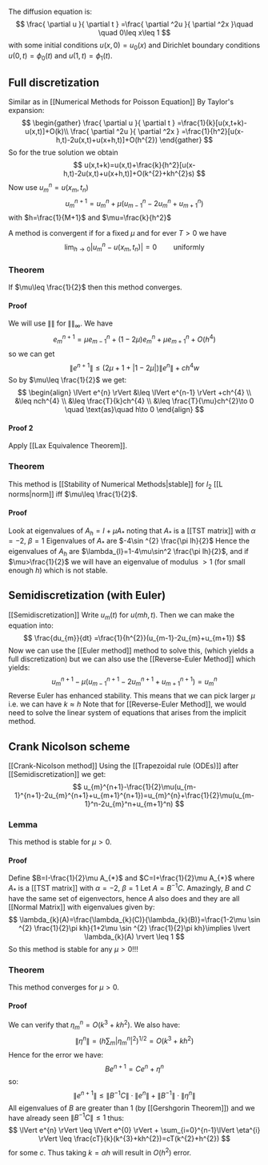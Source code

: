 The diffusion equation is:
$$
\frac{ \partial u }{ \partial t } =\frac{ \partial ^2u }{ \partial ^2x }\quad \quad 0\leq x\leq 1
$$
with some initial conditions $u(x,0)=u_{0}(x)$ 
and Dirichlet boundary conditions $u(0,t)=\phi_{0}(t)$ and $u(1,t)=\phi_{1}(t)$.

## Full discretization
Similar as in [[Numerical Methods for Poisson Equation]]
By Taylor's expansion:
$$
\begin{gather}
\frac{ \partial u }{ \partial t } =\frac{1}{k}[u(x,t+k)-u(x,t)]+O(k)\\
\frac{ \partial ^2u }{ \partial ^2x } =\frac{1}{h^2}[u(x-h,t)-2u(x,t)+u(x+h,t)]+O(h^{2})
\end{gather}
$$
So for the true solution we obtain
$$
u(x,t+k)=u(x,t)+\frac{k}{h^2}[u(x-h,t)-2u(x,t)+u(x+h,t)]+O(k^{2}+kh^{2}s)
$$
Now use $u_{m}^n=u(x_{m},t_{n})$
$$
u_{m}^{n+1}=u_{m}^{n}+\mu(u_{m-1}^n-2u_{m}^n+u_{m+1}^n)
$$
with $h=\frac{1}{M+1}$ and $\mu=\frac{k}{h^2}$ 

A method is convergent if for a fixed $\mu$ and for ever $T>0$ we have
$$
\lim_{ h \to 0 }\lvert u_{m}^n - u(x_{m},t_{n})\rvert  =0 \quad\quad \text{uniformly}
$$
### Theorem
If $\mu\leq \frac{1}{2}$ then this method converges.
#### Proof
We will use $\lVert  \rVert$ for $\lVert  \rVert_{\infty}$. 
We have 
$$
e_{m}^{n+1}=\mu e_{m-1}^n+(1-2\mu)e^n_{m}+\mu e_{m+1}^n+O(h^4)
$$
so we can get
$$
\lVert e^{n+1} \rVert \leq (2\mu+1+\lvert 1-2\mu \rvert )\lVert e^n \rVert +ch^4w
$$
So by $\mu\leq \frac{1}{2}$ we get:
$$
\begin{align}
\lVert e^{n} \rVert &\leq \lVert e^{n-1} \rVert +ch^{4} \\
&\leq nch^{4} \\
&\leq \frac{T}{k}ch^{4} \\
&\leq \frac{T}{\mu}ch^{2}\to 0 \quad \text{as}\quad h\to 0
\end{align}
$$
#### Proof 2
Apply [[Lax Equivalence Theorem]].

### Theorem
This method is [[Stability of Numerical Methods|stable]] for $l_{2}$ [[L norms|norm]] iff $\mu\leq \frac{1}{2}$.
#### Proof
Look at eigenvalues of $A_{h}=I+\mu A_{*}$ 
noting that $A_{*}$ is a [[TST matrix]] with $\alpha=-2$, $\beta=1$
Eigenvalues of $A_{*}$ are $-4\sin ^{2} \frac{\pi lh}{2}$
Hence the eigenvalues of $A_{h}$ are $\lambda_{l}=1-4\mu\sin^2 \frac{\pi lh}{2}$, 
and if $\mu>\frac{1}{2}$ we will have an eigenvalue of modulus $>1$
(for small enough $h$) which is not stable.

## Semidiscretization (with Euler)
[[Semidiscretization]]
Write $u_{m}(t)$ for $u(mh,t)$.
Then we can make the equation into:
$$
\frac{du_{m}}{dt} =\frac{1}{h^{2}}(u_{m-1}-2u_{m}+u_{m+1})
$$
Now we can use the [[Euler method]] method to solve this, 
(which yields a full discretization)
but we can also use the [[Reverse-Euler Method]] 
which yields:
$$
u^{n+1}_{m}-\mu(u^{n+1}_{m-1}-2u_{m}^{n+1}+u_{m+1}^{n+1})=u_{m}^{n}
$$
Reverse Euler has enhanced stability.
This means that we can pick larger $\mu$ 
i.e. we can have $k\approx h$
Note that for [[Reverse-Euler Method]], 
we would need to solve the linear system of equations 
that arises from the implicit method.
## Crank Nicolson scheme
[[Crank-Nicolson method]]
Using the [[Trapezoidal rule (ODEs)]] after [[Semidiscretization]] we get:
$$
u_{m}^{n+1}-\frac{1}{2}\mu(u_{m-1}^{n+1}-2u_{m}^{n+1}+u_{m+1}^{n+1})=u_{m}^{n}+\frac{1}{2}\mu(u_{m-1}^n-2u_{m}^n+u_{m+1}^n)
$$

### Lemma
This method is stable for $\mu>0$.
#### Proof
Define $B=I-\frac{1}{2}\mu A_{*}$ and $C=I+\frac{1}{2}\mu A_{*}$ 
where $A_{*}$ is a [[TST matrix]] with $\alpha=-2$, $\beta=1$
Let $A=B^{-1}C$.
Amazingly, $B$ and $C$ have the same set of eigenvectors, 
hence $A$ also does and they are all [[Normal Matrix]]
with eigenvalues given by:
$$
\lambda_{k}(A)=\frac{\lambda_{k}(C)}{\lambda_{k}(B)}=\frac{1-2\mu \sin ^{2} \frac{1}{2}\pi kh}{1+2\mu \sin ^{2} \frac{1}{2}\pi kh}\implies \lvert \lambda_{k}(A) \rvert \leq 1
$$
So this method is stable for any $\mu>0$!!! 
### Theorem
This method converges for $\mu>0$.
#### Proof
We can verify that $\eta_{m}^{n}=O(k^{3}+kh^{2})$. 
We also have:
$$
\lVert \eta^{n} \rVert = \left( h\sum_{m}\lvert \eta_{m}^{n} \rvert ^{2} \right)^{1/2} = O(k^{3}+kh^{2})
$$
Hence for the error we have:
$$
Be^{n+1}=Ce^{n}+\eta^{n}
$$
so:
$$
\lVert e^{n+1} \rVert \leq \lVert B^{-1}C \rVert \cdot \lVert e^{n} \rVert + \lVert B^{-1} \rVert \cdot \lVert \eta^{n} \rVert 
$$
All eigenvalues of $B$ are greater than $1$ 
(by [[Gershgorin Theorem]])
and we have already seen $\lVert B^{-1}C \rVert\leq 1$ thus:
$$
\lVert e^{n} \rVert \leq \lVert e^{0} \rVert + \sum_{i=0}^{n-1}\lVert \eta^{i} \rVert 
\leq \frac{cT}{k}(k^{3}+kh^{2})=cT(k^{2}+h^{2})
$$
for some $c$.
Thus taking $k=\alpha h$ will result in $O(h^{2})$ error.